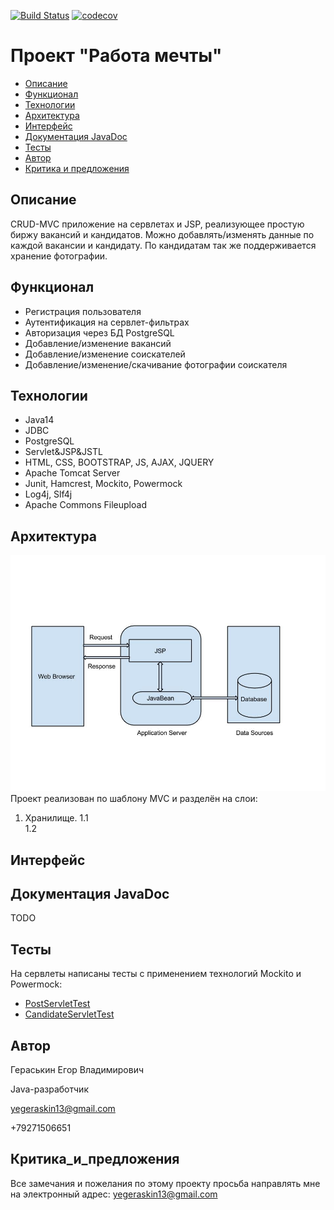[![Build Status](https://travis-ci.org/777Egor777/job4j_dreamjob.svg?branch=master)](https://travis-ci.org/777Egor777/job4j_dreamjob)
[![codecov](https://codecov.io/gh/777Egor777/job4j_dreamjob/branch/master/graph/badge.svg?token=0FI25753Z1)](https://codecov.io/gh/777Egor777/job4j_dreamjob)

# Проект "Работа мечты"

* [Описание](#описание)
* [Функционал](#функционал)
* [Технологии](#технологии)
* [Архитектура](#архитектура)
* [Интерфейс](#интерфейс)
* [Документация JavaDoc](#javadoc)
* [Тесты](#тесты)
* [Автор](#автор)
* [Критика и предложения](#критика_и_предложения)

## Описание
CRUD-MVC приложение на сервлетах и JSP, реализующее простую биржу
вакансий и кандидатов.
Можно добавлять/изменять данные по каждой вакансии и кандидату.
По кандидатам так же поддерживается хранение фотографии.
## Функционал
* Регистрация пользователя
* Аутентификация на сервлет-фильтрах
* Авторизация через БД PostgreSQL
* Добавление/изменение вакансий
* Добавление/изменение соискателей
* Добавление/изменение/скачивание фотографии соискателя

## Технологии
* Java14
* JDBC
* PostgreSQL
* Servlet&JSP&JSTL
* HTML, CSS, BOOTSTRAP, JS, AJAX, JQUERY
* Apache Tomcat Server
* Junit, Hamcrest, Mockito, Powermock
* Log4j, Slf4j
* Apache Commons Fileupload

## Архитектура
![Структура](screenshots/arch.jpg)
Проект реализован по шаблону MVC и разделён на слои:
1. Хранилище.
    1.1  
    1.2
## Интерфейс
## Документация JavaDoc
TODO

## Тесты
На сервлеты написаны тесты с 
применением технологий Mockito и Powermock:
* [PostServletTest](src/test/java/ru/job4j/dream/servlet/PostServletTest.java)
* [CandidateServletTest](src/test/java/ru/job4j/dream/servlet/CandidateServletTest.java)

## Автор

Гераськин Егор Владимирович

Java-разработчик

yegeraskin13@gmail.com

+79271506651

## Критика_и_предложения
Все замечания и пожелания по этому проекту просьба направлять мне 
на электронный адрес: yegeraskin13@gmail.com